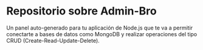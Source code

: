 # Repositorio sobre Admin-Bro

Un panel auto-generado para tu aplicación de Node.js que te va a permitir conectarte a bases de datos como MongoDB y realizar operaciones del tipo CRUD (Create-Read-Update-Delete).

